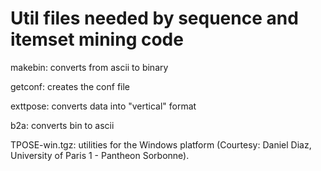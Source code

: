 # Util files needed by sequence and itemset mining code

makebin: converts from ascii to binary

getconf: creates the conf file

exttpose: converts data into "vertical" format

b2a: converts bin to ascii

TPOSE-win.tgz: utilities for the Windows platform (Courtesy: Daniel Diaz, University of Paris 1 - Pantheon Sorbonne).
